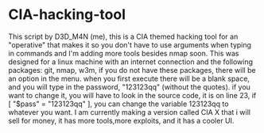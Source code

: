 # CIA-hacking-tool
This script by D3D_M4N (me), this is a CIA themed hacking tool for an "operative" that makes it so you don't have to use arguments when typing in commands and I'm adding more tools besides nmap soon. This was designed for a linux machine with an internet connection and the following packages: git, nmap, w3m, if you do not have these packages, there will be an option in the menu. when you first execute there will be a blank space, and you will type in the password, "123123qq" (without the quotes). if you want to change it, you will have to look in the source code, it is on line 23, if [ "$pass" = "123123qq" ], you can change the variable 123123qq to whatever you want. I am currently making a version called CIA X that i will sell for money, it has more tools,more exploits, and it has a cooler UI.
